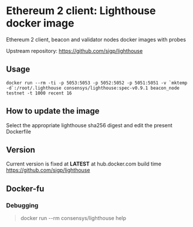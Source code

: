 # Ethereum 2 client: Lighthouse docker image

Ethereum 2 client, beacon and validator nodes docker images with probes

Upstream repository: https://github.com/sigp/lighthouse

## Usage

 ```docker run --rm -ti -p 5053:5053 -p 5052:5052 -p 5051:5051 -v `mktemp -d`:/root/.lighthouse consensys/lighthouse:spec-v0.9.1 beacon_node testnet -t 1000 recent 16```

## How to update the image

Select the appropriate lighthouse sha256 digest and edit the present Dockerfile

## Version

Current version is fixed at **LATEST** at hub.docker.com build time https://github.com/sigp/lighthouse

## Docker-fu

### Debugging

> docker run --rm consensys/lighthouse help
